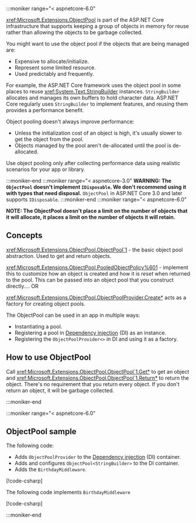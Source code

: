 :::moniker range="< aspnetcore-6.0"

<xref:Microsoft.Extensions.ObjectPool> is part of the ASP.NET Core infrastructure that supports keeping a group of objects in memory for reuse rather than allowing the objects to be garbage collected.

You might want to use the object pool if the objects that are being managed are:

- Expensive to allocate/initialize.
- Represent some limited resource.
- Used predictably and frequently.

For example, the ASP.NET Core framework uses the object pool in some places to reuse <xref:System.Text.StringBuilder> instances. `StringBuilder` allocates and manages its own buffers to hold character data. ASP.NET Core regularly uses `StringBuilder` to implement features, and reusing them provides a performance benefit.

Object pooling doesn't always improve performance:

- Unless the initialization cost of an object is high, it's usually slower to get the object from the pool.
- Objects managed by the pool aren't de-allocated until the pool is de-allocated.

Use object pooling only after collecting performance data using realistic scenarios for your app or library.

:::moniker-end
:::moniker range="< aspnetcore-3.0"
**WARNING: The `ObjectPool` doesn't implement `IDisposable`. We don't recommend using it with types that need disposal.** `ObjectPool` in ASP.NET Core 3.0 and later supports `IDisposable`.
:::moniker-end
:::moniker range="< aspnetcore-6.0"

**NOTE: The ObjectPool doesn't place a limit on the number of objects that it will allocate, it places a limit on the number of objects it will retain.**

## Concepts

<xref:Microsoft.Extensions.ObjectPool.ObjectPool`1> - the basic object pool abstraction. Used to get and return objects.

<xref:Microsoft.Extensions.ObjectPool.PooledObjectPolicy%601> - implement this to customize how an object is created and how it is *reset* when returned to the pool. This can be passed into an object pool that you construct directly.... OR

<xref:Microsoft.Extensions.ObjectPool.ObjectPoolProvider.Create*> acts as a factory for creating object pools.
<!-- REview, there is no ObjectPoolProvider<T> -->

The ObjectPool can be used in an app in multiple ways:

* Instantiating a pool.
* Registering a pool in [Dependency injection](xref:fundamentals/dependency-injection) (DI) as an instance.
* Registering the `ObjectPoolProvider<>` in DI and using it as a factory.

## How to use ObjectPool

Call <xref:Microsoft.Extensions.ObjectPool.ObjectPool`1.Get*> to get an object and <xref:Microsoft.Extensions.ObjectPool.ObjectPool`1.Return*> to return the object.  There's no requirement that you return every object. If you don't return an object, it will be garbage collected.

:::moniker-end

:::moniker range="< aspnetcore-6.0"

## ObjectPool sample

The following code:

* Adds `ObjectPoolProvider` to the [Dependency injection](xref:fundamentals/dependency-injection) (DI) container.
* Adds and configures `ObjectPool<StringBuilder>` to the DI container.
* Adds the `BirthdayMiddleware`.

[!code-csharp[](~/performance/ObjectPool/ObjectPoolSample/Startup.cs?name=snippet)]

The following code implements `BirthdayMiddleware`

[!code-csharp[](~/performance/ObjectPool/ObjectPoolSample/BirthdayMiddleware.cs?name=snippet)]

:::moniker-end